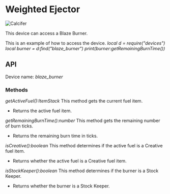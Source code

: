 # Weighted Ejector

![Calcifer](block:create:blaze_burner)

This device can access a Blaze Burner.

This is an example of how to access the device.
*local d = require("devices")*
*local burner = d:find("blaze_burner")*
*print(burner:getRemainingBurnTime())*

## API
Device name: *blaze_burner*

### Methods
*getActiveFuel():ItemStack*
This method gets the current fuel item.
- Returns the active fuel item.

*getRemainingBurnTime():number*
This method gets the remaining number of burn ticks.
- Returns the remaining burn time in ticks.

*isCreative():boolean*
This method determines if the active fuel is a Creative fuel item.
- Returns whether the active fuel is a Creative fuel item.

*isStockKeeper():boolean*
This method determines if the burner is a Stock Keeper.
- Returns whether the burner is a Stock Keeper.